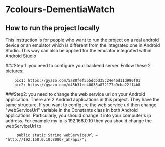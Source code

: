 # 7colours-DementiaWatch

## How to run the project locally
This instruction is for people who want to run the project on a real android device or an emulator which is different from the integrated one in Android Studio. This way can also be applied for the emulator integrated within Android Studio

###Step 1: 
you need to configure your backend server. Follow these 2 pictures:
		
		pic1: https://gyazo.com/5a80fef555dcbd35c24e46d11d990f01
		pic2: https://gyazo.com/d45b31ee40038a872177b9cba22ff4b8
		
###Step2: 
you need to change the web service url on your Android application. There are 2 Android applications in this project. They have the same structure. If you want to configure the web service url then change "webServiceUrl" variable in the Constants class in both Android applications. Particularly, you should change it into your computer's ip address. For example my ip is 192.168.0.10 then you should change the webServiceUrl to 

		 public static String webServiceUrl = "http://192.168.0.10:8080/_ah/api/";
